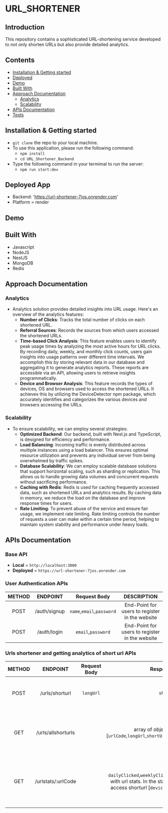 # URL_SHORTENER
## Introduction
This repository contains a sophisticated URL-shortening service developed to not only shorten URLs but also provide detailed analytics. 

## Contents
- [Installation & Getting started](#installation--getting-started)
- [Deployed](#deployed-app)
- [Demo](#demo)
- [Built With](#built-with)
- [Approach Documentation](#approach-documentation)
    - [Analytics](#analytics)
    - [Scalability](#scalability)
- [APIs Documentation](#apis-documentation)
- [Tests](#tests)


## Installation & Getting started
- `git clone` the repo to your local machine. 
- To use this application, please run the following command:
    - `npm install`
    - `cd URL_Shortener_Backend`
- Type the following command in your termimal to run the server:
    - `npm run start:dev`


## Deployed App
- Backend: 'https://url-shortener-7jos.onrender.com'
- Platform = render

## Demo


## Built With
* Javascript
* NodeJS
* NestJS
* MongoDB
* Redis


## Approach Documentation
### Analytics
- Analytics solution provides detailed insights into URL usage. Here's an overview of the analytics features:
    - **Number of Clicks**: Tracks the total number of clicks on each shortened URL.
    - **Referral Sources**: Records the sources from which users accessed the shortened URLs.
    - **Time-based Click Analysis**: This feature enables users to identify peak usage times by analyzing the most active hours for URL clicks. By recording daily, weekly, and monthly click counts, users gain insights into usage patterns over different time intervals. We accomplish this by storing relevant data in our database and aggregating it to generate analytics reports. These reports are accessible via an API, allowing users to retrieve insights programmatically.
    - **Device and Browser Analysis**: This feature records the types of devices, OS and browsers used to access the shortened URLs. It achieves this by utilizing the DeviceDetector npm package, which accurately identifies and categorizes the various devices and browsers accessing the URLs.

### Scalability 
- To ensure scalability, we can employ several strategies:
    - **Optimized Backend**: Our backend, built with Nest.js and TypeScript, is designed for efficiency and performance.
    - **Load Balancing**: Incoming traffic is evenly distributed across multiple instances using a load balancer. This ensures optimal resource utilization and prevents any individual server from being overwhelmed by traffic spikes.
    - **Database Scalability**: We can employ scalable database solutions that support horizontal scaling, such as sharding or replication. This allows us to handle growing data volumes and concurrent requests without sacrificing performance.
    - **Caching with Redis**: Redis is used for caching frequently accessed data, such as shortened URLs and analytics results. By caching data in memory, we reduce the load on the database and improve response times for users.
    - **Rate Limiting**: To prevent abuse of the service and ensure fair usage, we implement rate limiting. Rate limiting controls the number of requests a user can make within a certain time period, helping to maintain system stability and performance under heavy loads.



## APIs Documentation

### Base API
- **Local** = `http://localhost:3000`
- **Deployed** = `https://url-shortener-7jos.onrender.com`

### User Authentication APIs

| METHOD      | ENDPOINT    |  Request Body | DESCRIPTION |
| :---:       |    :----:   | :-----------: | :----------:|
| POST        | /auth/signup  | `name`,`email`,`password` |End-Point for users to register in the website |
| POST  | /auth/login  |`email`,`password`|  End-Point for users to register in the website |


###  Urls shortener and getting analytics of short url APIs

| METHOD      | ENDPOINT    |  Request Body | Response Body | DESCRIPTION |
| :---:       |    :----:   | :-----------: | :----------:| :----------:|
| POST        | /urls/shorturl  | `longUrl`| `shortUrl`|End-Point for users to convert long url into short url|
| GET  | /urls/allshorturls  | |array of object, in the object = [`urlCode`,`longUrl`,`shortUrl`,`clicks`,`createdAt`,`userName`] |  Endpoint to retrieve all short URLs created by the user along with their details |
| GET  | /urlstats/:urlCode  | | `dailyClicked`,`weeklyClicked`,`monthlyClicked`,`urlInfo` with url stats. In the stats,details of device used to access shorturl [`devicetype`,`os`,`browser`,`clickedAt`]|Endpoint to retrieve stats related to short URL like clicks, device details from where URL used |


